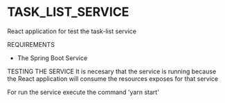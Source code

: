 # TASK_LIST_SERVICE
React application for test the task-list service

REQUIREMENTS
- The Spring Boot Service

TESTING THE SERVICE
It is necesary that the service is running because the React application will consume
the resources exposes for that service

For run the service execute the command 'yarn start'
